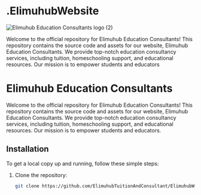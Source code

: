 # .ElimuhubWebsite
![Elimuhub Education Consultants logo (2)](https://github.com/user-attachments/assets/96cf5395-1175-470c-9a6e-c61651f9ecf8)

Welcome to the official repository for Elimuhub Education Consultants! This repository contains the source code and assets for our website, Elimuhub Education Consultants. We provide top-notch education consultancy services, including tuition, homeschooling support, and educational resources. Our mission is to empower students and educators

# Elimuhub Education Consultants

Welcome to the official repository for Elimuhub Education Consultants! This repository contains the source code and assets for our website, Elimuhub Education Consultants. We provide top-notch education consultancy services, including tuition, homeschooling support, and educational resources. Our mission is to empower students and educators.

## Installation

To get a local copy up and running, follow these simple steps:

1. Clone the repository:
   ```bash
   git clone https://github.com/ElimuhubTuitionAndConsultant/ElimuhubWebsite.git
